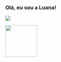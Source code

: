 ### Olá, eu sou a Luana!

  <a href="https://www.linkedin.com/in/luana-moraes-dem%C3%A9trio-07354422a/" target="_blank"><img src="https://img.shields.io/badge/-LinkedIn-%230077B5?style=for-the-badge&logo=linkedin&logoColor=white" target="_blank"></a> 
  
  <div align="center">
  <a href="https://github.com/luanamdemetrio">
  <img align ="left" height="100em" src="https://github-readme-stats.vercel.app/api/top-langs/?username=luanamdemetrio&layout=compact&langs_count=7&theme=dracula">
  </div>
